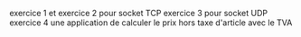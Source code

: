 exercice 1 et exercice 2 pour socket TCP
exercice 3 pour socket UDP 
exercice 4  une application de calculer le prix hors taxe d'article avec le TVA
